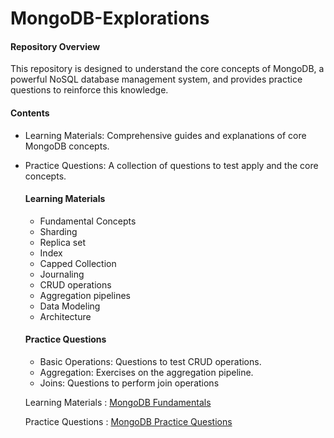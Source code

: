 # MongoDB-Explorations

<h4 align="left"><strong>Repository Overview</strong></h4>
This repository is designed to understand the core concepts of MongoDB, a powerful NoSQL database management system, and provides practice questions to reinforce this knowledge.

<h4 align="left"><strong>Contents</strong></h4>

- Learning Materials: Comprehensive guides and explanations of core MongoDB concepts.
- Practice Questions: A collection of questions to test apply and the core concepts.

  <h4 align="left"><strong>Learning Materials</strong></h4> 
  
  - Fundamental Concepts
  - Sharding
  - Replica set
  - Index
  - Capped Collection
  - Journaling
  - CRUD operations
  - Aggregation pipelines
  - Data Modeling
  - Architecture
 
  <h4 align="left"><strong>Practice Questions</strong></h4>

  - Basic Operations: Questions to test CRUD operations.
  - Aggregation: Exercises on the aggregation pipeline.
  - Joins: Questions to perform join operations
 
  Learning Materials : [MongoDB Fundamentals](https://github.com/javiizz/MongoDB-Explorations/blob/main/Learning/MongoDB%20Fundamentals_Core%20Concepts.pdf)

  Practice Questions : [MongoDB Practice Questions](https://github.com/javiizz/MongoDB-Explorations/blob/main/Learning/MongoDB%20Practice%20Questions.pdf)
    
    
 
    



